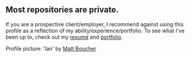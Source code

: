 ## Most repositories are private.

If you are a prospective client/employer, I recommend against using this profile as a reflection of my ability/experience/portfolio. To see what I've been up to, check out my [resumé](https://ianrandmckenzie.com/resume) and [portfolio](https://objektiv.digital/portfolio).


Profile picture: 'Ian' by [Matt Boucher](https://opensea.io/TheMindsEye)
<!--
**ianrandmckenzie/ianrandmckenzie** is a ✨ _special_ ✨ repository because its `README.md` (this file) appears on your GitHub profile.

Here are some ideas to get you started:

- 🔭 I’m currently working on ...
- 🌱 I’m currently learning ...
- 👯 I’m looking to collaborate on ...
- 🤔 I’m looking for help with ...
- 💬 Ask me about ...
- 📫 How to reach me: ...
- 😄 Pronouns: ...
- ⚡ Fun fact: ...
-->

